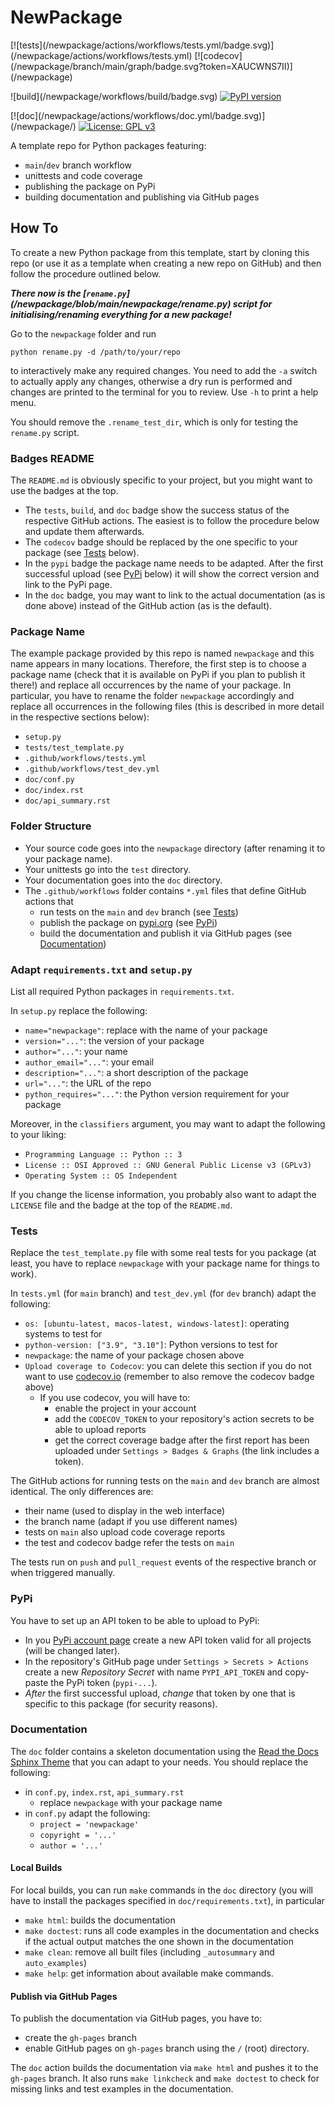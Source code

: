 # NewPackage

[![tests](<newgithuburl>/newpackage/actions/workflows/tests.yml/badge.svg)](<newgithuburl>/newpackage/actions/workflows/tests.yml)
[![codecov](<newcodecovurl>/newpackage/branch/main/graph/badge.svg?token=XAUCWNS7II)](<newcodecovurl>/newpackage)

![build](<newgithuburl>/newpackage/workflows/build/badge.svg)
[![PyPI version](https://badge.fury.io/py/newpackage.svg)](https://badge.fury.io/py/newpackage)

[![doc](<newgithuburl>/newpackage/actions/workflows/doc.yml/badge.svg)](<newgithubdocurl>/newpackage/)
[![License: GPL v3](https://img.shields.io/badge/License-GPLv3-blue.svg)](https://www.gnu.org/licenses/gpl-3.0)

A template repo for Python packages featuring:
- `main`/`dev` branch workflow
- unittests and code coverage
- publishing the package on PyPi
- building documentation and publishing via GitHub pages


## How To

To create a new Python package from this template, start by cloning this repo (or use it as a template when creating a new repo on GitHub) and then follow the procedure outlined below.

***There now is the [`rename.py`](<newgithuburl>/newpackage/blob/main/newpackage/rename.py) script for initialising/renaming everything for a new package!***

Go to the `newpackage` folder and run

```shell
python rename.py -d /path/to/your/repo
```

to interactively make any required changes. You need to add the `-a` switch to actually apply any changes, otherwise a dry run is performed and changes are printed to the terminal for you to review. Use `-h` to print a help menu.

You should remove the `.rename_test_dir`, which is only for testing the `rename.py` script.

### Badges README

The `README.md` is obviously specific to your project, but you might want to use the badges at the top.
- The `tests`, `build`, and `doc` badge show the success status of the respective GitHub actions. The easiest is to follow the procedure below and update them afterwards.
- The `codecov` badge should be replaced by the one specific to your package (see [Tests](#Tests) below).
- In the `pypi` badge the package name needs to be adapted. After the first successful upload (see [PyPi](#PyPi) below) it will show the correct version and link to the PyPi page.
- In the `doc` badge, you may want to link to the actual documentation (as is done above) instead of the GitHub action (as is the default).

### Package Name

The example package provided by this repo is named `newpackage` and this name appears in many locations. Therefore, the first step is to choose a package name (check that it is available on PyPi if you plan to publish it there!) and replace all occurrences by the name of your package. In particular, you have to rename the folder `newpackage` accordingly and replace all occurrences in the following files (this is described in more detail in the respective sections below):
- `setup.py`
- `tests/test_template.py`
- `.github/workflows/tests.yml`
- `.github/workflows/test_dev.yml`
- `doc/conf.py`
- `doc/index.rst`
- `doc/api_summary.rst`

### Folder Structure

- Your source code goes into the `newpackage` directory (after renaming it to your package name).
- Your unittests go into the `test` directory.
- Your documentation goes into the `doc` directory.
- The `.github/workflows` folder contains `*.yml` files that define GitHub actions that
  - run tests on the `main` and `dev` branch (see [Tests](#Tests))
  - publish the package on [pypi.org](https://pypi.org/) (see [PyPi](#PyPi))
  - build the documentation and publish it via GitHub pages (see [Documentation](#Documentation))

### Adapt `requirements.txt` and `setup.py`

List all required Python packages in `requirements.txt`.

In `setup.py` replace the following:
- `name="newpackage"`: replace with the name of your package
- `version="..."`: the version of your package
- `author="..."`: your name
- `author_email="..."`: your email
- `description="..."`: a short description of the package
- `url="..."`: the URL of the repo
- `python_requires="..."`: the Python version requirement for your package

Moreover, in the `classifiers` argument, you may want to adapt the following to your liking:
- `Programming Language :: Python :: 3`
- `License :: OSI Approved :: GNU General Public License v3 (GPLv3)`
- `Operating System :: OS Independent`

If you change the license information, you probably also want to adapt the `LICENSE` file and the badge at the top of the `README.md`.

### Tests

Replace the `test_template.py` file with some real tests for you package (at least, you have to replace `newpackage` with your package name for things to work).

In `tests.yml` (for `main` branch) and `test_dev.yml` (for `dev` branch) adapt the following:
- `os: [ubuntu-latest, macos-latest, windows-latest]`: operating systems to test for
- `python-version: ["3.9", "3.10"]`: Python versions to test for
- `newpackage`: the name of your package chosen above
- `Upload coverage to Codecov`: you can delete this section if you do not want to use [codecov.io](https://about.codecov.io/) (remember to also remove the codecov badge above)
  - If you use codecov, you will have to:
    - enable the project in your account
    - add the `CODECOV_TOKEN` to your repository's action secrets to be able to upload reports
    - get the correct coverage badge after the first report has been uploaded under `Settings > Badges & Graphs` (the link includes a token).

The GitHub actions for running tests on the `main` and `dev` branch are almost identical. The only differences are:
- their name (used to display in the web interface)
- the branch name (adapt if you use different names)
- tests on `main` also upload code coverage reports
- the test and codecov badge refer the tests on `main`

The tests run on `push` and `pull_request` events of the respective branch or when triggered manually.

### PyPi

You have to set up an API token to be able to upload to PyPi:
- In you [PyPi account page](https://pypi.org/manage/account/) create a new API token valid for all projects (will be changed later).
- In the repository's GitHub page under `Settings > Secrets > Actions` create a new _Repository Secret_ with name `PYPI_API_TOKEN` and copy-paste the PyPi token (`pypi-...`).
- _After_ the  first successful upload, _change_ that token by one that is specific to this package (for security reasons).

### Documentation

The `doc` folder contains a skeleton documentation using the [Read the Docs Sphinx Theme](https://sphinx-rtd-theme.readthedocs.io/en/stable/) that you can adapt to your needs. You should replace the following:
- in `conf.py`, `index.rst`, `api_summary.rst`
  - replace `newpackage` with your package name
- in `conf.py` adapt the following:
  - `project = 'newpackage'`
  - `copyright = '...'`
  - `author = '...'`

#### Local Builds

For local builds, you can run `make` commands in the `doc` directory (you will have to install the packages specified in `doc/requirements.txt`), in particular
- `make html`: builds the documentation
- `make doctest`: runs all code examples in the documentation and checks if the actual output matches the one shown in the documentation
- `make clean`: remove all built files (including `_autosummary` and `auto_examples`)
- `make help`: get information about available make commands.

#### Publish via GitHub Pages

To publish the documentation via GitHub pages, you have to:
- create the `gh-pages` branch
- enable GitHub pages on `gh-pages` branch using the `/` (root) directory.

The `doc` action builds the documentation via `make html` and pushes it to the `gh-pages` branch. It also runs `make linkcheck` and `make doctest` to check for missing links and test examples in the documentation.